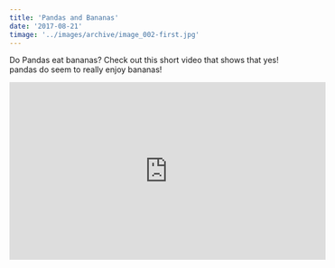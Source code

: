 ```yaml
---
title: 'Pandas and Bananas'
date: '2017-08-21'
timage: '../images/archive/image_002-first.jpg'
---
```


Do Pandas eat bananas? Check out this short video that shows that yes! pandas do seem to really enjoy bananas!

<iframe width="560" height="315" src="https://www.youtube.com/embed/4SZl1r2O_bY" frameborder="0" allowfullscreen></iframe>

